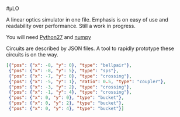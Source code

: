 #μLO

A linear optics simulator in one file. 
Emphasis is on easy of use and readability over performance.
Still a work in progress.

You will need [Python27](https://www.python.org/download/releases/2.7/) and [numpy](http://www.lfd.uci.edu/~gohlke/pythonlibs/#numpy)

Circuits are described by JSON files. A tool to rapidly prototype these circuits is on the way.

```json
[{"pos": {"x": -8, "y": 0}, "type": "bellpair"},
 {"pos": {"x": -8, "y": 5}, "type": "sps"},
 {"pos": {"x": -7, "y": 0}, "type": "crossing"},
 {"pos": {"x": -5, "y": 1}, "ratio": 0.5, "type": "coupler"},
 {"pos": {"x": -3, "y": 2}, "type": "crossing"},
 {"pos": {"x": -1, "y": 4}, "type": "crossing"},
 {"pos": {"x": 0, "y": 0}, "type": "bucket"},
 {"pos": {"x": 0, "y": 2}, "type": "bucket"},
 {"pos": {"x": 0, "y": 4}, "type": "bucket"}]
 ```
